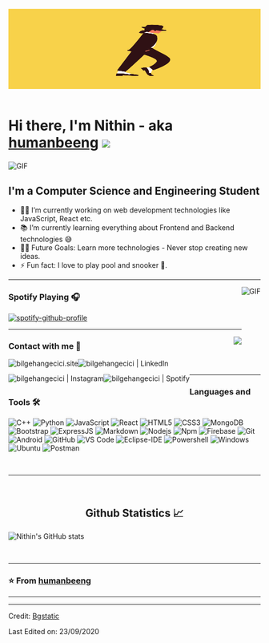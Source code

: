<img align="center" alt="GIF" height="160px" width="520px" src="https://github.com/humanbeeng/humanbeeng/blob/main/assets/moonwalk.gif" /> <br><br/>
# Hi there, I'm Nithin - aka [humanbeeng][website] <img width="30px" src="https://media.tenor.com/images/3b388fe03da271d2674faf85eb7c3fcd/tenor.gif" />

<img align="center" alt="GIF" height="160px" src="https://media.giphy.com/media/du3J3cXyzhj75IOgvA/giphy.gif" />

## I'm a Computer Science and Engineering Student  

- 👨‍💻 I’m currently working on web development technologies like JavaScript, React etc.
- 📚 I’m currently learning everything about Frontend and Backend technologies 😅
- 💪🏼 Future Goals: Learn more technologies - Never stop creating new ideas.
- ⚡ Fun fact: I love to play pool and snooker 🎱.

---

<img align="right" alt="GIF" height="170px" src="https://media.giphy.com/media/J5B1Y8QZnzXXbLQIBu/giphy.gif" />

### Spotify Playing 🎧

[![spotify-github-profile](https://spotify-github-profile.vercel.app/api/view?uid=2ybwa2093kauklluigjt2xr25&cover_image=true&theme=novatorem)](https://github.com/kittinan/spotify-github-profile)

---

<img align="right" src="http://estruyf-github.azurewebsites.net/api/VisitorHit?user=humanbeeng&repo=Bgstatic&countColorcountColor&countColor=%237B1E7B"/>

### Contact with me 📝

[<img align="left" alt="bilgehangecici.site" height="30px" src="https://www.flaticon.com/svg/static/icons/svg/2996/2996826.svg" />][website]
[<img align="left" alt="bilgehangecici | LinkedIn" height="30px" src="https://www.flaticon.com/svg/static/icons/svg/725/725337.svg"/>][linkedin]
[<img align="left" alt="bilgehangecici | Instagram" height="30px" src="https://image.flaticon.com/icons/svg/725/725278.svg" />][instagram]
[<img align="left" alt="bilgehangecici | Spotify" height="30px" src="https://www.flaticon.com/svg/static/icons/svg/725/725281.svg" />][Spotify]

<br />

---

### Languages and Tools 🛠 


![C++](http://img.shields.io/badge/-C++-A8B9CC?style=flat-square&logo=c&logoColor=ffffff)
![Python](http://img.shields.io/badge/-Python-3776AB?style=flat-square&logo=python&logoColor=ffffff)
![JavaScript](https://img.shields.io/badge/-JavaScript-%23F7DF1C?style=flat-square&logo=javascript&logoColor=000000&labelColor=%23F7DF1C&color=%23FFCE5A)
![React](https://img.shields.io/badge/-React-61DAFB?style=flat-square&logo=react&logoColor=ffffff)
![HTML5](https://img.shields.io/badge/-HTML5-%23E44D27?style=flat-square&logo=html5&logoColor=ffffff)
![CSS3](https://img.shields.io/badge/-CSS3-%231572B6?style=flat-square&logo=css3)
![MongoDB](http://img.shields.io/badge/-MongoDB-5B4638?style=flat-square&logo=mongodb&logoColor=ffffff)
![Bootstrap](https://img.shields.io/badge/-Bootstrap-563D7C?style=flat-square&logo=Bootstrap)
![ExpressJS](http://img.shields.io/badge/-ExpressJS-5B4638?style=flat-square&logo=express&logoColor=ffffff)
![Markdown](https://img.shields.io/badge/-Markdown-000000?style=flat-square&logo=markdown)
![Nodejs](https://img.shields.io/badge/-Nodejs-339933?style=flat-square&logo=Node.js&logoColor=ffffff)
![Npm](https://img.shields.io/badge/-npm-CB3837?style=flat-square&logo=npm)
![Firebase](https://img.shields.io/badge/-Firebase-FFCA28?style=flat-square&logo=firebase&logoColor=ffffff)
![Git](https://img.shields.io/badge/-Git-%23F05032?style=flat-square&logo=git&logoColor=%23ffffff)
![Android](http://img.shields.io/badge/-Android-5B4638?style=flat-square&logo=android&logoColor=fffeff)
![GitHub](https://img.shields.io/badge/-GitHub-181717?style=flat-square&logo=github)
![VS Code](http://img.shields.io/badge/-VS%20Code-007ACC?style=flat-square&logo=visual-studio-code&logoColor=ffffff)
![Eclipse-IDE](http://img.shields.io/badge/-Eclipse-2C2255?style=flat-square&logo=eclipse&logoColor=ffffff)
![Powershell](http://img.shields.io/badge/-Powershell-5391FE?style=flat-square&logo=powershell&logoColor=ffffff)
![Windows](http://img.shields.io/badge/-Windows-0078D6?style=flat-square&logo=windows&logoColor=ffffff)
![Ubuntu](http://img.shields.io/badge/-Ubuntu-5B4638?style=flat-square&logo=ubuntu&logoColor=ffffff)
![Postman](http://img.shields.io/badge/-Postman-5B4638?style=flat-square&logo=postman&logoColor=ffffff)

<br/>

---

<br/>

  <h2 align="center"> Github Statistics 📈 </h2>
  
  ![Nithin's GitHub stats](https://github-readme-stats.vercel.app/api?username=humanbeeng&hide=contribs,prs)

<br/>

---

### ⭐️ From [humanbeeng](https://github.com/humanbeeng) ### 

---

[website]: https://nithinsj.netlify.app
[instagram]: https://www.instagram.com/thenithinraj
[linkedin]: https://www.linkedin.com/in/thenithinraj
[Spotify]: https://open.spotify.com/user/2ybwa2093kauklluigjt2xr25


----
Credit: [Bgstatic](https://github.com/Bgstatic)

Last Edited on: 23/09/2020
